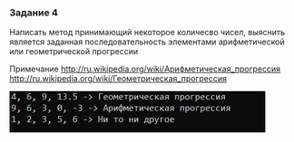### Задание 4 ###

Написать метод принимающий некоторое количесво чисел, выяснить является заданная последовательность элементами арифметической или геометрической прогрессии

Примечание
            http://ru.wikipedia.org/wiki/Арифметическая_прогрессия
            http://ru.wikipedia.org/wiki/Геометрическая_прогрессия

![Image alt](https://github.com/sergey-crusher/Skillbox_CSharp/blob/master/5.%20SeparatingLogic-UsingMethods/4/result.JPG) 